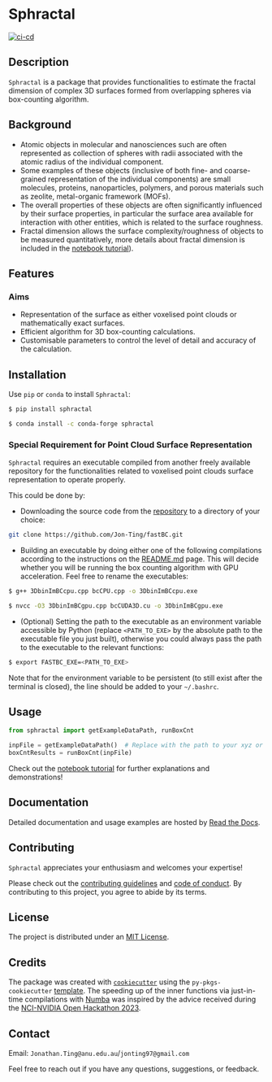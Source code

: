 # Sphractal

[![ci-cd](https://github.com/Jon-Ting/sphractal/actions/workflows/ci-cd.yml/badge.svg)](https://github.com/Jon-Ting/sphractal/actions/workflows/ci-cd.yml)

## Description

`Sphractal` is a package that provides functionalities to estimate the fractal dimension of complex 3D surfaces formed 
from overlapping spheres via box-counting algorithm. 

## Background
* Atomic objects in molecular and nanosciences such are often represented as collection of spheres with radii associated 
with the atomic radius of the individual component.
* Some examples of these objects (inclusive of both fine- and coarse-grained representation of the individual components) 
are small molecules, proteins, nanoparticles, polymers, and porous materials such as zeolite, metal-organic framework (MOFs).
* The overall properties of these objects are often significantly influenced by their surface properties, in particular 
the surface area available for interaction with other entities, which is related to the surface roughness.
* Fractal dimension allows the surface complexity/roughness of objects to be measured quantitatively, more details about 
fractal dimension is included in the [notebook tutorial](https://github.com/Jon-Ting/sphractal/blob/main/docs/example.ipynb)).

## Features

### Aims
* Representation of the surface as either voxelised point clouds or mathematically exact surfaces.
* Efficient algorithm for 3D box-counting calculations.
* Customisable parameters to control the level of detail and accuracy of the calculation.

## Installation

Use `pip` or `conda` to install `Sphractal`:

```bash
$ pip install sphractal
```
```bash
$ conda install -c conda-forge sphractal
```

### Special Requirement for Point Cloud Surface Representation
`Sphractal` requires an executable compiled from another freely available repository for the functionalities related 
to voxelised point clouds surface representation to operate properly. 

This could be done by:

* Downloading the source code from the [repository](https://github.com/Jon-Ting/fastBC.git) to a directory of your choice:
```bash
git clone https://github.com/Jon-Ting/fastBC.git
```

* Building an executable by doing either one of the following compilations according to the instructions on the [README.md](https://github.com/Jon-Ting/fastBC/blob/main/README.md) page. This will decide whether you will be running the box counting algorithm with GPU acceleration. Feel free to rename the executables:
```bash
$ g++ 3DbinImBCcpu.cpp bcCPU.cpp -o 3DbinImBCcpu.exe
```
```bash
$ nvcc -O3 3DbinImBCgpu.cpp bcCUDA3D.cu -o 3DbinImBCgpu.exe
```

* (Optional) Setting the path to the executable as an environment variable accessible by Python (replace `<PATH_TO_EXE>` by the absolute path to the executable file you just built), otherwise you could always pass the path to the executable to the relevant functions:
```bash
$ export FASTBC_EXE=<PATH_TO_EXE>
```
Note that for the environment variable to be persistent (to still exist after the terminal is closed), the line should be added to your `~/.bashrc`.

## Usage

```python
from sphractal import getExampleDataPath, runBoxCnt

inpFile = getExampleDataPath()  # Replace with the path to your xyz or lmp file
boxCntResults = runBoxCnt(inpFile)
```

Check out the [notebook tutorial](https://github.com/Jon-Ting/sphractal/blob/main/docs/example.ipynb) for further explanations and demonstrations!

## Documentation

Detailed documentation and usage examples are hosted by [Read the Docs](https://sphractal.readthedocs.io/en/latest/).

## Contributing

`Sphractal` appreciates your enthusiasm and welcomes your expertise! 

Please check out the [contributing guidelines](https://github.com/Jon-Ting/sphractal/blob/main/CONTRIBUTING.md) and 
[code of conduct](https://github.com/Jon-Ting/sphractal/blob/main/CONDUCT.md). 
By contributing to this project, you agree to abide by its terms.

## License

The project is distributed under an [MIT License](https://github.com/Jon-Ting/sphractal/blob/main/LICENSE).

## Credits

The package was created with [`cookiecutter`](https://cookiecutter.readthedocs.io/en/latest/) using the 
`py-pkgs-cookiecutter` [template](https://github.com/py-pkgs/py-pkgs-cookiecutter).
The speeding up of the inner functions via just-in-time compilations with [Numba](https://numba.pydata.org/) was inspired by the advice received during the [NCI-NVIDIA Open Hackathon 2023](https://opus.nci.org.au/display/Help/NCI-NVIDIA+Open+Hackathon+2023).

## Contact

Email: `Jonathan.Ting@anu.edu.au`/`jonting97@gmail.com`

Feel free to reach out if you have any questions, suggestions, or feedback.
